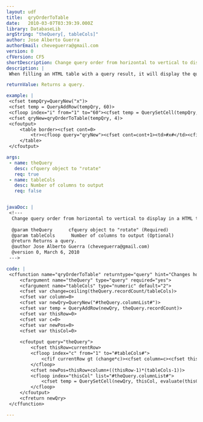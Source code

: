 ```yaml
---
layout: udf
title:  qryOrderToTable
date:   2010-03-07T03:39:39.000Z
library: DatabaseLib
argString: "theQuery[, tableCols]"
author: Jose Alberto Guerra
authorEmail: cheveguerra@gmail.com
version: 0
cfVersion: CF5
shortDescription: Change query order from horizontal to vertical to display in a HTML table
description: |
 When filling an HTML table with a query result, it will display the query horizontally (cell, cell, next_row, cell cell ...), this UDF will change the order of the query to display vertically (row, row, row, next_column, row, row ...)

returnValue: Returns a query.

example: |
 <cfset tempQry=QueryNew("x")>
 <cfset temp = QueryAddRow(tempQry, 60)>
 <cfloop index="i" from="1" to="60"><cfset temp = QuerySetCell(tempQry, "x", i, i)></cfloop>
 <cfset qryNew=qryOrderToTable(tempQry, 4)>
 <cfoutput>
     <table border><cfset cont=0>
         <tr><cfloop query="qryNew"><cfset cont=cont+1><td>#x#</td><cfif cont eq 4></tr><tr><cfset cont=0></cfif></cfloop></tr>
     </table>
 </cfoutput>

args:
 - name: theQuery
   desc: cfquery object to "rotate"
   req: true
 - name: tableCols
   desc: Number of columns to output
   req: false


javaDoc: |
 <!---
  Change query order from horizontal to vertical to display in a HTML table
  
  @param theQuery      cfquery object to "rotate" (Required)
  @param tableCols      Number of columns to output (Optional)
  @return Returns a query. 
  @author Jose Alberto Guerra (cheveguerra@gmail.com) 
  @version 0, March 6, 2010 
 --->

code: |
 <cffunction name="qryOrderToTable" returntype="query" hint="Changes horizontal order to vertical in a query to display in a HTML table" output="no">
     <cfargument name="theQuery" type="query" required="yes">
     <cfargument name="tableCols" type="numeric" default="2">
     <cfset var change=ceiling(theQuery.recordCount/tableCols)>
     <cfset var column=0>
     <cfset var newQry=QueryNew("#theQuery.columnList#")>
     <cfset var temp = QueryAddRow(newQry, theQuery.recordCount)>
     <cfset var thisRow=0>
     <cfset var c=0>
     <cfset var newPos=0>
     <cfset var thisCol=0>
 
     <cfoutput query="theQuery">
         <cfset thisRow=currentRow>
         <cfloop index="c" from="1" to="#tableCols#">
             <cfif currentRow gt (change*c)><cfset column=c><cfset thisRow=currentRow-(change*c)></cfif>
         </cfloop>
         <cfset newPos=thisRow+column+((thisRow-1)*(tableCols-1))>
         <cfloop index="thisCol" list="#theQuery.columnList#">
             <cfset temp = QuerySetCell(newQry, thisCol, evaluate(thisCol), newPos)>
         </cfloop>
     </cfoutput>
     <cfreturn newQry>
 </cffunction>

---
```


